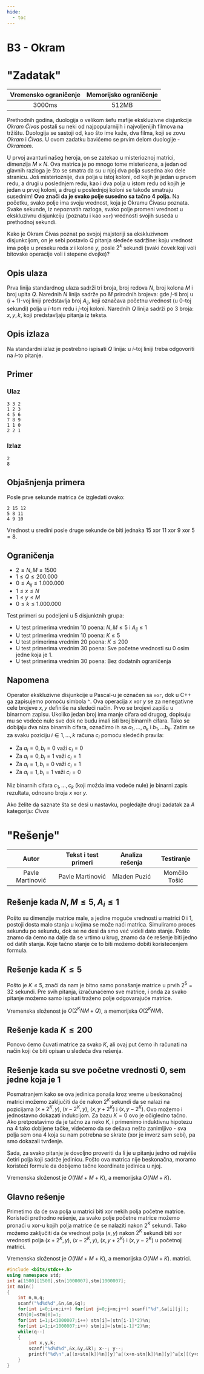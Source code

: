 ```yaml
---
hide:
  - toc
---
```


# B3 - Okram

#  "Zadatak"

| Vremensko ograničenje | Memorijsko ograničenje |
|:-:|:-:|
| 3000ms | 512MB |


Prethodnih godina, duologija o velikom šefu mafije ekskluzivne disjunkcije *Okram Ćivas* postali su neki od najpopularnijih i najvoljenijih filmova na tržištu. Duologija se sastoji od, kao što ime kaže, dva filma, koji se zovu *Okram* i *Ćivas*. U ovom zadatku bavićemo se prvim delom duologije - *Okramom*.

U prvoj avanturi našeg heroja, on se zatekao u misterioznoj matrici, dimenzija $M\times N$. Ova matrica je po mnogo tome misteriozna, a jedan od glavnih razloga je što se smatra da su u njoj dva polja susedna ako dele stranicu. Još misterioznije, dva polja u istoj koloni, od kojih je jedan u prvom redu, a drugi u poslednjem redu, kao i dva polja u istom redu od kojih je jedan u prvoj koloni, a drugi u poslednjoj koloni se takođe smatraju susednim! **Ovo znači da je svako polje susedno sa tačno $4$ polja.**  Na početku, svako polje ima svoju vrednost, koja je Okramu Ćivasu poznata. Svake sekunde, iz nepoznatih razloga, svako polje promeni vrednost u ekskluzivnu disjunkciju (poznatu i kao `xor`) vrednosti svojih suseda u prethodnoj sekundi.

Kako je Okram Ćivas poznat po svojoj majstoriji sa ekskluzivnom disjunkcijom, on je sebi postavio $Q$ pitanja sledeće sadržine: koju vrednost ima polje u preseku reda $x$ i kolone $y$, posle $2^k$ sekundi (svaki čovek koji voli bitovske operacije voli i stepene dvojke)?

## Opis ulaza
Prva linija standardnog ulaza sadrži tri broja, broj redova $N$, broj kolona $M$ i broj upita $Q$. Narednih $N$ linija sadrže po $M$ prirodnih brojeva: gde $j$-ti broj u $(i+1)$-voj liniji predstavlja broj $A_{ij}$, koji označava početnu vrednost (u $0$-toj sekundi) polja u $i$-tom redu i $j$-toj koloni. Narednih $Q$ linija sadrži po $3$ broja: $x,y,k$, koji predstavljaju pitanja iz teksta.

## Opis izlaza
Na standardni izlaz je postrebno ispisati $Q$ linija: u $i$-toj liniji treba odgovoriti na $i$-to pitanje.

## Primer

### Ulaz

```
3 3 2
1 2 3
4 5 6
7 8 9
1 1 0
2 2 1
```

### Izlaz

```
2
8
```
## Objašnjenja primera
Posle prve sekunde matrica će izgledati ovako:
```
2 15 12
5 8 11
4 9 10
```
Vrednost u sredini posle druge sekunde će biti jednaka $15\text{ xor }11\text{ xor }9\text{ xor }5=8$.

## Ograničenja
-   $2 \leq N,M \leq 1500$
-   $1\leq Q\leq 200.000$
-   $0\leq A_{ij}\leq 1.000.000$
-  $1\leq x\leq N$
-  $1\leq y\leq M$
-  $0\leq k\leq 1.000.000$

Test primeri su podeljeni u 5 disjunktnih grupa:

-   U test primerima vrednim $10$ poena: $N,M\leq5$ i $A_{ij}\leq 1$
-   U test primerima vrednim $10$ poena: $K\leq5$
-   U test primerima vrednim $20$ poena: $K\leq200$
-   U test primerima vrednim $30$ poena: Sve početne vrednosti su $0$ osim jedne koja je $1$.
-   U test primerima vrednim $30$ poena: Bez dodatnih ograničenja
## Napomena

Operator ekskluzivne disjunkcije u Pascal-u je označen sa  `xor`, dok u C++ ga zapisujemo pomoću simbola  `^`. Ova operacija $x\ \text{xor} \ y$ se za nenegativne cele brojeve $x,y$ definiše na sledeći način. Prvo se brojevi zapišu u binarnom zapisu. Ukoliko jedan broj ima manje cifara od drugog, dopisuju mu se vodeće nule sve dok ne budu imali isti broj binarnih cifara. Tako se dobijaju dva niza binarnih cifara, označimo ih sa $a_1, \ldots, a_k$ i $b_1, \ldots b_k$. Zatim se za svaku poziciju $i \in {1, \ldots, k }$ računa $c_i$ pomoću sledećih pravila:

-   Za $a_{i} = 0, b_{i} = 0$ važi $c_{i} = 0$
-   Za $a_{i} = 0, b_{i} = 1$ važi $c_{i} = 1$
-   Za $a_{i} = 1, b_{i} = 0$ važi $c_{i} = 1$
-   Za $a_{i} = 1, b_{i} = 1$ važi $c_{i} = 0$

Niz binarnih cifara $c_1, \ldots, c_k$ (koji možda ima vodeće nule) je binarni zapis rezultata, odnosno broja $x \ \text{xor} \ y$.

Ako želite da saznate šta se desi u nastavku, pogledajte drugi zadatak za $A$ kategoriju: *Ćivas*

#  "Rešenje"

| Autor | Tekst i test primeri | Analiza rеšenja | Testiranje |
|:-:|:-:|:-:|:-:|
| Pavle Martinović | Pavle Martinović | Mladen Puzić | Momčilo Tošić |

## Rešenje kada $N, M \leq 5, A_i \leq 1$
Pošto su dimenzije matrice male, a jedine moguće vrednosti u matrici $0$ i $1$, postoji dosta malo stanja u kojima se može naći matrica. Simuliramo proces sekundu po sekundu, dok se ne desi da smo već videli dato stanje. Pošto znamo da ćemo na dalje da se vrtimo u krug, znamo da će rešenje biti jedno od datih stanja. Koje tačno stanje će to biti možemo dobiti koristećenjem formula.

## Rešenje kada $K \leq 5$
Pošto je $K \leq 5$, znači da nam je bitno samo ponašanje matrice u prvih $2^5 = 32$ sekundi. Pre svih pitanja, izračunaćemo sve matrice, i onda za svako pitanje možemo samo ispisati traženo polje odgovarajuće matrice.

Vremenska složenost je $O(2^KNM + Q)$, a memorijska $O(2^KNM)$. 

## Rešenje kada $K \leq 200$ 
Ponovo ćemo čuvati matrice za svako $K$, ali ovaj put ćemo ih računati na način koji će biti opisan u sledeća dva rešenja. 

## Rešenje kada su sve početne vrednosti $0$, sem jedne koja je $1$
Posmatranjem kako se ova jedinica ponaša kroz vreme u beskonačnoj matrici možemo zaključiti da će nakon $2^K$ sekundi da se nalazi na pozicijama $(x+2^K, y)$, $(x-2^K, y)$, $(x, y+2^K)$ i $(x, y-2^K)$. Ovo možemo i jednostavno dokazati indukcijom. Za bazu $K = 0$ ovo je očigledno tačno. Ako pretpostavimo da je tačno za neko $K$, i primenimo induktivnu hipotezu na $4$ tako dobijene tačke, videćemo da se dešava nešto zanimljivo - sva polja sem ona $4$ koja su nam potrebna se skrate (xor je inverz sam sebi), pa smo dokazali tvrđenje. 

Sada, za svako pitanje je dovoljno proveriti da li je u pitanju jedno od najviše četiri polja koji sadrže jedinicu. Pošto ova matrica nije beskonačna, moramo koristeći formule da dobijemo tačne koordinate jedinica u njoj. 

Vremenska složenost je $O(NM+M+K)$, a memorijska $O(NM+K)$. 

## Glavno rešenje
Primetimo da će sva polja u matrici biti xor nekih polja početne matrice. Koristeći prethodno rešenje, za svako polje početne matrice možemo pronaći u xor-u kojih polja matrice će se nalaziti nakon $2^K$ sekundi. Tako možemo zaključiti da će vrednost polja $(x, y)$ nakon $2^K$ sekundi biti xor vrednosti polja $(x+2^K, y)$, $(x-2^K, y)$, $(x, y+2^K)$ i $(x, y-2^K)$ u početnoj matrici. 

Vremenska složenost je $O(NM+M+K)$, a memorijska $O(NM+K)$. matrici. 


``` cpp title="03_okram.cpp" linenums="1"
#include <bits/stdc++.h>
using namespace std;
int a[1500][1500],stn[1000007],stm[1000007];
int main()
{
    int n,m,q;
    scanf("%d%d%d",&n,&m,&q);
    for(int i=0;i<n;i++) for(int j=0;j<m;j++) scanf("%d",&a[i][j]);
    stn[0]=stm[0]=1;
    for(int i=1;i<1000007;i++) stn[i]=(stn[i-1]*2)%n;
    for(int i=1;i<1000007;i++) stm[i]=(stm[i-1]*2)%m;
    while(q--)
    {
        int x,y,k;
        scanf("%d%d%d",&x,&y,&k); x--; y--;
        printf("%d\n",a[(x+stn[k])%n][y]^a[(x+n-stn[k])%n][y]^a[x][(y+stm[k])%m]^a[x][(y+m-stm[k])%m]);
    }
}

```
